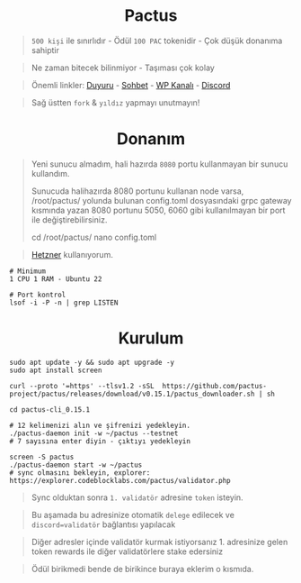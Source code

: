 <h1 align="center">Pactus</h1>

> `500 kişi` ile sınırlıdır - Ödül `100 PAC` tokenidir - Çok düşük donanıma sahiptir

>  Ne zaman bitecek bilinmiyor - Taşıması çok kolay

> Önemli linkler: [Duyuru](https://t.me/RuesAnnouncement) - [Sohbet](https://t.me/RuesChat) -  [WP Kanalı](https://whatsapp.com/channel/0029VaBcj7V1dAw1H2KhMk34) - [Discord](https://discord.gg/TSMpzxZnre)

> Sağ üstten `fork` & `yıldız` yapmayı unutmayın!


<h1 align="center">Donanım</h1>

> Yeni sunucu almadım, hali hazırda `8080` portu kullanmayan bir sunucu kullandım.
>
> Sunucuda halihazırda 8080 portunu kullanan node varsa, /root/pactus/ yolunda bulunan config.toml dosyasındaki grpc gateway kısmında yazan 8080 portunu 5050, 6060 gibi kullanılmayan bir port ile değiştirebilirsiniz.
>
> cd /root/pactus/
> nano config.toml

> [Hetzner](https://github.com/ruesandora/Hetzner) kullanıyorum.

```console
# Minimum
1 CPU 1 RAM - Ubuntu 22

# Port kontrol
lsof -i -P -n | grep LISTEN
```

<h1 align="center">Kurulum</h1>

```console
sudo apt update -y && sudo apt upgrade -y
sudo apt install screen

curl --proto '=https' --tlsv1.2 -sSL  https://github.com/pactus-project/pactus/releases/download/v0.15.1/pactus_downloader.sh | sh

cd pactus-cli_0.15.1

# 12 kelimenizi alın ve şifrenizi yedekleyin.
./pactus-daemon init -w ~/pactus --testnet
# 7 sayısına enter diyin - çıktıyı yedekleyin

screen -S pactus
./pactus-daemon start -w ~/pactus
# sync olmasını bekleyin, explorer: https://explorer.codeblocklabs.com/pactus/validator.php
```

> Sync olduktan sonra `1. validatör` adresine `token` isteyin.

> Bu aşamada bu adresinize otomatik `delege` edilecek ve `discord=validatör` bağlantısı yapılacak

> Diğer adresler içinde validatör kurmak istiyorsanız 1. adresinize gelen token rewards ile diğer validatörlere stake edersiniz

> Ödül birikmedi bende de birikince buraya eklerim o kısmıda.




